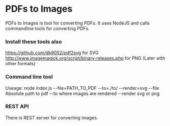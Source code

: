 # PDFs to Images 
PDFs to Images is tool for converting PDFs. It uses NodeJS and calls commandline tools for converting 
PDFs.

### Install these tools also
https://github.com/db9052/pdf2svg for SVG
http://www.imagemagick.org/script/binary-releases.php for PNG (Later with other formats)

### Command line tool
Useage:
node index.js --file=PATH_TO_PDF --to=./to/ --render=svg
--file Absolute path to pdf
--to where images are rendered
--render svg or png


### REST API 
There is REST server for converting images.

